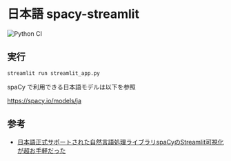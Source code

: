 # 日本語 spacy-streamlit 

![Python CI](https://github.com/hnishi/streamlit-spacy-ja/workflows/Python%20application/badge.svg?branch=master)

## 実行

```shell
streamlit run streamlit_app.py
```

spaCy で利用できる日本語モデルは以下を参照

https://spacy.io/models/ja

## 参考 

- [日本語正式サポートされた自然言語処理ライブラリspaCyのStreamlit可視化が超お手軽だった](https://tech-blog.optim.co.jp/entry/2020/08/05/000000)
